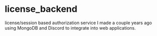 # license_backend
license/session based authorization service I made a couple years ago using MongoDB and Discord to integrate into web applications.
